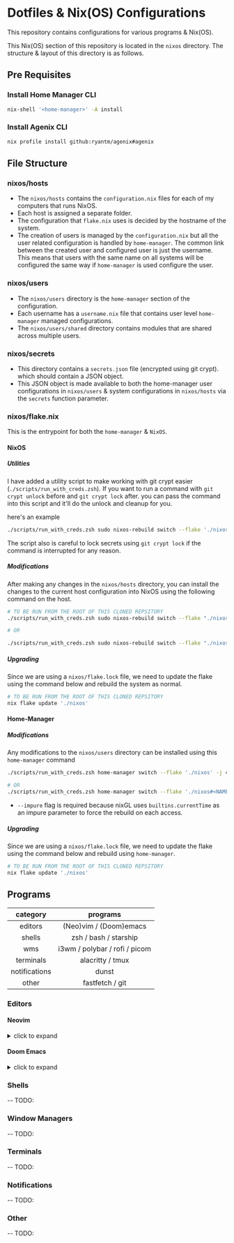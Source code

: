 # Dotfiles & Nix(OS) Configurations

This repository contains configurations for various programs & Nix(OS).

This Nix(OS) section of this repository is located in the `nixos` directory. The structure & layout of this directory is as follows.

## Pre Requisites

### Install Home Manager CLI
```bash
nix-shell '<home-manager>' -A install
```

### Install Agenix CLI
```bash
nix profile install github:ryantm/agenix#agenix
```

## File Structure

### nixos/hosts

- The `nixos/hosts` contains the `configuration.nix` files for each of my computers that runs NixOS. 
- Each host is assigned a separate folder. 
- The configuration that `flake.nix` uses is decided by the hostname of the system.
- The creation of users is managed by the `configuration.nix` but all the user related configuration is handled by `home-manager`. The common link between the created user and configured user is just the username. This means that users with the same name on all systems will be configured the same way if `home-manager` is used configure the user.

### nixos/users
- The `nixos/users` directory is the `home-manager` section of the configuration.
- Each username has a `username.nix` file that contains user level `home-manager` managed configurations.
- The `nixos/users/shared` directory contains modules that are shared across multiple users.

### nixos/secrets

- This directory contains a `secrets.json` file (encrypted using git crypt). which should contain a JSON object.
- This JSON object is made available to both the home-manager user configurations in `nixos/users` & system configurations in `nixos/hosts` via the `secrets` function parameter.

### nixos/flake.nix

This is the entrypoint for both the `home-manager` & `NixOS`. 

#### NixOS

##### Utilities
I have added a utility script to make working with git crypt easier (`./scripts/run_with_creds.zsh`). If you want to run a command with `git crypt unlock` before and `git crypt lock` after. you can pass the command into this script and it'll do the unlock and cleanup for you.

here's an example
```bash
./scripts/run_with_creds.zsh sudo nixos-rebuild switch --flake './nixos#host'
```
The script also is careful to lock secrets using `git crypt lock` if the command is interrupted for any reason.

##### Modifications

After making any changes in the `nixos/hosts` directory, you can install the changes to the current host configuration into NixOS using the following command on the host.

```bash
# TO BE RUN FROM THE ROOT OF THIS CLONED REPSITORY
./scripts/run_with_creds.zsh sudo nixos-rebuild switch --flake "./nixos"

# OR 

./scripts/run_with_creds.zsh sudo nixos-rebuild switch --flake "./nixos#<NAME OF THE HOST HERE>"
```

##### Upgrading 

Since we are using a `nixos/flake.lock` file, we need to update the flake using the command below and rebuild the system as normal.

```bash
# TO BE RUN FROM THE ROOT OF THIS CLONED REPSITORY
nix flake update './nixos'
```

#### Home-Manager

##### Modifications

Any modifications to the `nixos/users` directory can be installed using this `home-manager` command

```bash
./scripts/run_with_creds.zsh home-manager switch --flake './nixos' -j 4 --impure

# OR 
./scripts/run_with_creds.zsh home-manager switch --flake './nixos#<NAME OF THE USER HERE>' -j 4 --impure
```

* `--impure` flag is required because nixGL uses `builtins.currentTime` as an impure parameter to force the rebuild on each access.

##### Upgrading

Since we are using a `nixos/flake.lock` file, we need to update the flake using the command below and rebuild using `home-manager`.

```bash
# TO BE RUN FROM THE ROOT OF THIS CLONED REPSITORY
nix flake update './nixos'
```

## Programs
category | programs
:-------:|:--------:
editors | (Neo)vim / (Doom)emacs
shells  | zsh / bash / starship
wms     | i3wm / polybar / rofi / picom
terminals | alacritty / tmux
notifications | dunst
other | fastfetch / git

### Editors

#### Neovim
<details>
    <summary>click to expand</summary>
    Since, neovim is handled by `home-manager` entirely, no additional steps are required to setup neovim
</details>

#### Doom Emacs
<details>
    <summary>click to expand</summary>
    doom emacs configuration files are installed by `home-manager` but installed doom emacs itself needs to be handled manually according to the instructions in <a href="https://github.com/doomemacs/doomemacs?tab=readme-ov-file#install">doomemacs repository</a>
</details>

### Shells
-- TODO: 

### Window Managers
-- TODO: 

### Terminals
-- TODO: 

### Notifications
-- TODO: 

### Other
-- TODO: 



